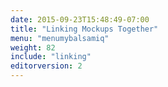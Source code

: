 ```yaml
---
date: 2015-09-23T15:48:49-07:00
title: "Linking Mockups Together"
menu: "menumybalsamiq"
weight: 82
include: "linking"
editorversion: 2
---
```

